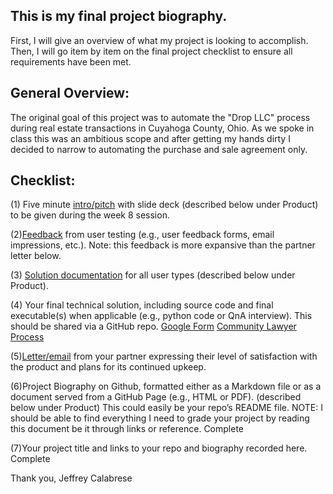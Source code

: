 ## This is my final project biography. 

First, I will give an overview of what my project is looking to accomplish. 
Then, I will go item by item on the final project checklist to ensure all requirements have been met. 

## General Overview:

The original goal of this project was to automate the "Drop LLC" process during real estate transactions in Cuyahoga County, Ohio. 
As we spoke in class this was an ambitious scope and after getting my hands dirty I decided to narrow to automating the purchase and sale agreement only. 

## Checklist:

(1) Five minute [intro/pitch](https://jcalabrese2.github.io/Calabrese_CTL_Final/CTL%20-%20Final%20Project.pdf) with slide deck (described below under Product) to be given during the week 8 session. 

(2)[Feedback](https://jcalabrese2.github.io/Calabrese_CTL_Final/User%20Feedback%20&%20Satisfaction.pdf) from user testing (e.g., user feedback forms, email impressions, etc.). Note: this feedback is more expansive than the partner letter below.

(3) [Solution documentation](https://jcalabrese2.github.io/Calabrese_CTL_Final/CTL%20-%20Cle_P_S_User%20Documentation%20.pdf) for all user types (described below under Product).

(4) Your final technical solution, including source code and final executable(s) when applicable (e.g., python code or QnA interview). This should be shared via a GitHub repo. 
[Google Form](https://forms.gle/ykVAaQRyJHjviGhS7)
[Community Lawyer Process](https://jcalabrese2.app.law/cleps?access_key=VHUGh7ffgIfhX46g7Sud9ubua)

(5)[Letter/email](https://jcalabrese2.github.io/Calabrese_CTL_Final/User%20Feedback%20&%20Satisfaction.pdf) from your partner expressing their level of satisfaction with the product and plans for its continued upkeep. 

(6)Project Biography on Github, formatted either as a Markdown file or as a document served from a GitHub Page (e.g., HTML or PDF). (described below under Product) This could easily be your repo’s README file. NOTE: I should be able to find everything I need to grade your project by reading this document be it through links or reference. Complete

(7)Your project title and links to your repo and biography recorded here. Complete

Thank you,
Jeffrey Calabrese
